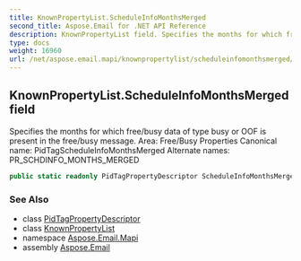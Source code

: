 ```yaml
---
title: KnownPropertyList.ScheduleInfoMonthsMerged
second_title: Aspose.Email for .NET API Reference
description: KnownPropertyList field. Specifies the months for which free/busy data of type busy or OOF is present in the free/busy message. Area Free/Busy Properties Canonical name PidTagScheduleInfoMonthsMerged Alternate names PR_SCHDINFO_MONTHS_MERGED
type: docs
weight: 16960
url: /net/aspose.email.mapi/knownpropertylist/scheduleinfomonthsmerged/
---
```

## KnownPropertyList.ScheduleInfoMonthsMerged field

Specifies the months for which free/busy data of type busy or OOF is present in the free/busy message. Area: Free/Busy Properties Canonical name: PidTagScheduleInfoMonthsMerged Alternate names: PR_SCHDINFO_MONTHS_MERGED

```csharp
public static readonly PidTagPropertyDescriptor ScheduleInfoMonthsMerged;
```

### See Also

* class [PidTagPropertyDescriptor](../../pidtagpropertydescriptor/)
* class [KnownPropertyList](../)
* namespace [Aspose.Email.Mapi](../../knownpropertylist/)
* assembly [Aspose.Email](../../../)


